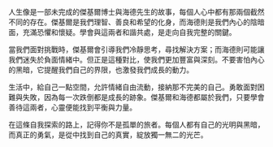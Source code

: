 人生像是一部未完成的傑基爾博士與海德先生的故事，每個人心中都有那兩個截然不同的存在。傑基爾是我們理智、善良和希望的化身，而海德則是我們內心的陰暗面，充滿恐懼和懷疑。學會與這兩者和諧共處，是走向自我完整的關鍵。

當我們面對挑戰時，傑基爾會引導我們冷靜思考，尋找解決方案；而海德則可能讓我們迷失於負面情緒中。但正是這種對比，使我們更加豐富與深刻。不要害怕內心的黑暗，它提醒我們自己的界限，也激發我們成長的動力。

生活中，給自己一點空間，允許情緒自由流動，接納那不完美的自己。勇敢面對困難與失敗，因為每一次跌倒都是成長的跡象。傑基爾和海德都屬於我們，只要學會善待這兩者，心靈便能找到平衡與力量。

在這條自我探索的路上，記得你不是孤單的旅者。每個人都有自己的光明與黑暗，而真正的勇氣，是從中找到自己的真實，綻放獨一無二的光芒。